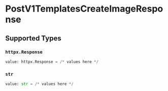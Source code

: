 # PostV1TemplatesCreateImageResponse


## Supported Types

### `httpx.Response`

```python
value: httpx.Response = /* values here */
```

### `str`

```python
value: str = /* values here */
```

